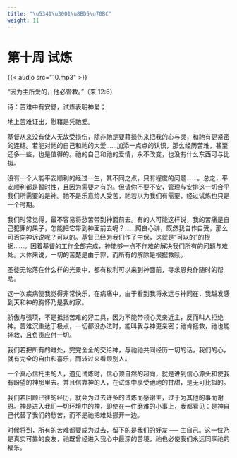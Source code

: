 ```yaml
---
title: "\u5341\u3001\u8BD5\u70BC"
weight: 11
---
```


# 第十周 试炼

{{< audio src="10.mp3" >}}


“因为主所爱的，他必管教。”（来 12:6）

诗：苦难中有安舒，试炼表明神爱；

地上苦难证出，慰藉是凭祂爱。

基督从来没有使人无故受损伤，除非祂是要藉损伤来把我的心与灵，和祂有更紧密的连结。若能对祂的自己和祂的大爱……加添一点点的认识，那么经历苦难，甚至还多一些，也是值得的。祂的自己和祂的爱情，永不改变，也没有什么东西可与比拟。

没有一个人能平安顺利的经过一生，其不同之点，只有程度的问题……。总之，平安顺利都是暂时性，且因为需要才有的。但请你不要不安，管理与安排这一切合乎我们所需要的是神。祂不是乐意给人受苦，祂若以为我们有需要，经过试炼也只是一个时期。

我们时常觉得，最不容易将愁苦带到神面前去。有的人可能这样说，我的苦痛是自己犯罪的果子，怎能把它带到神面前去呢？……照良心讲，既然我自作自受，那么可否向神诉说呢？可以的。基督已经为我们作了中保，这就是“可以的”的根据……。因着基督的工作全部完成，神能够一点不作难的解决我们所有的问题与难处。大体来说，一切的苦楚是由于罪，而所有的解除是根据救赎。

圣徒无论落在什么样的光景中，都有权利可以来到神面前，寻求恩典作随时的帮助。

这一次疾病使我觉得非常快乐，在病痛中，由于看到我将永远与神同在，我越发感到天和神的胸怀乃是我的家。

骄傲与强项，不是抵挡苦难的好工具，因为不能带领心灵亲近主，反而叫人拒绝神。苦难沉重达于极点，一切都没办法时，能叫我与神更亲密；祂肯拯救，祂也能拯救，且负责应付一切。

我们若把所有的难处，完完全全的交给神，与祂祂共同经历一切的话，我们的心，就有完全的自由和喜乐，而转过来看顾别人。

一个真心信托主的人，遇见试炼时，信心顶自然的超向，就是进到信心源头和使我有盼望的神那里去。并且信靠神的人，在试炼中享受祂祂的甘甜，是无可比拟的。

我们若回顾已往的经历，就会为过去许多的试炼而感谢主，过于为其他的事而谢恩。神是进入我们一切环境中的神，即使在一件磨难的小事上，我都看见：是神自己代替了我们的愁苦，而不是祂把难处挪开一边。

时候将到，所有的苦难都要成为过去，留下的是我们的好友 ── 主自己。这一位乃是真实可靠的良友，祂既曾经进入我心中最深的苦境，祂也必使我们永远同享祂的福乐。